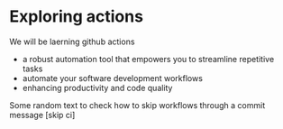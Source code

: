 # Exploring actions
We will be laerning github actions
- a robust automation tool that empowers you to streamline repetitive tasks
- automate your software development workflows 
- enhancing productivity and code quality 

Some random text to check how to skip workflows through a commit message [skip ci]